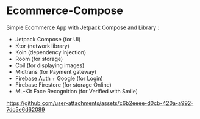 # Ecommerce-Compose
Simple Ecommerce App with Jetpack Compose and Library : 
- Jetpack Compose (for UI)
- Ktor (network library)
- Koin (dependency injection)
- Room (for storage)
- Coil (for displaying images)
- Midtrans (for Payment gateway)
- Firebase Auth + Google (for Login)
- Firebase Firestore (for storage Online)
- ML-Kit Face Recognition (for Verified with Smile)

https://github.com/user-attachments/assets/c6b2eeee-d0cb-420a-a992-7dc5e6d62089

